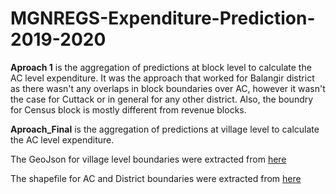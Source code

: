 # MGNREGS-Expenditure-Prediction-2019-2020
**Aproach 1** is the aggregation of predictions at block level to calculate the AC level expenditure. It was the approach that worked for Balangir district as there wasn't any overlaps in block boundaries over AC, however it wasn't the case for Cuttack or in general for any other district. Also, the boundry for Census block is mostly different from revenue blocks.

**Aproach_Final** is the aggregation of predictions at village level to calculate the AC level expenditure. 

The GeoJson for village level boundaries were extracted from [here](https://github.com/datameet/indian_village_boundaries)

The shapefile for AC and District boundaries were extracted from [here](https://github.com/datameet/maps/tree/master/assembly-constituencies)
